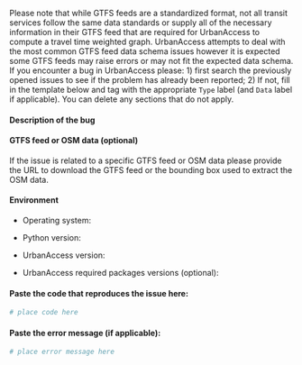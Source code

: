 Please note that while GTFS feeds are a standardized format, not all transit services follow the same data standards or supply all of the necessary information in their GTFS feed that are required for UrbanAccess to compute a travel time weighted graph.  UrbanAccess attempts to deal with the most common GTFS feed data schema issues however it is expected some GTFS feeds may raise errors or may not fit the expected data schema. If you encounter a bug in UrbanAccess please: 1) first search the previously opened issues to see if the problem has already been reported; 2) If not, fill in the template below and tag with the appropriate `Type` label (and `Data` label if applicable). You can delete any sections that do not apply.

#### Description of the bug




#### GTFS feed or OSM data (optional) 
If the issue is related to a specific GTFS feed or OSM data please provide the URL to download the GTFS feed or the bounding box used to extract the OSM data.


#### Environment 

- Operating system:

- Python version:

- UrbanAccess version:

- UrbanAccess required packages versions (optional):


#### Paste the code that reproduces the issue here:

```python
# place code here
```


#### Paste the error message (if applicable):
```python
# place error message here
```